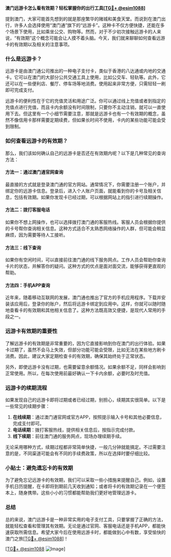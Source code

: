 **澳门远游卡怎么看有效期？轻松掌握你的出行工具[[TG💪+ @esim1088](https://t.me/s/esim1088)]**

提到澳门，大家可能首先想到的就是那座繁华的赌城和美食天堂。而说到在澳门出行，许多人会选择使用“澳门通”旗下的“远游卡”。这种卡不仅方便快捷，还能在多个场景下使用，比如乘坐公交、购物等。然而，对于不少初次接触远游卡的人来说，“有效期”这个概念可能会让人摸不着头脑。今天，我们就来聊聊如何查看远游卡的有效期以及相关的注意事项。

### 什么是远游卡？

远游卡是由澳门通公司推出的一种电子支付卡，类似于香港的八达通或内地的交通卡。它可以在澳门的大部分公共交通工具上使用，比如公交车、轻轨等。此外，它还可以在一些便利店、餐厅、停车场等地消费。使用起来非常方便，只需轻轻一刷即可完成支付。

远游卡的便利性在于它的充值灵活和用途广泛。你可以通过线上充值或者到指定的充值点进行充值，而且卡内余额没有时间限制，只要你不主动注销，就可以一直使用下去。但这里有一个小细节需要注意，那就是远游卡也有一个有效期的概念，虽然不像信用卡那样需要定期续费，但如果长时间不使用，卡内的某些功能可能会受到限制。

### 如何查看远游卡的有效期？

那么，我们该如何确认自己的远游卡是否还在有效期内呢？以下是几种常见的查询方法：

#### 方法一：通过澳门通官网查询

最直接的方式就是登录澳门通的官方网站。通常情况下，你需要注册一个账户，并绑定你的远游卡信息。登录后，进入个人账户页面，就能看到你的卡号及相关信息，包括有效期。如果你发现卡已经过期，可以根据网站上的指引进行续期操作。

#### 方法二：拨打客服电话

如果你不想上网操作，也可以选择拨打澳门通的客服热线。客服人员会根据你提供的卡号帮你查询相关信息。这种方式适合不太熟悉网络操作的人群，但可能会稍显麻烦，因为需要等待人工接听。

#### 方法三：线下查询

如果你有空闲时间，可以直接前往澳门通的线下服务网点。工作人员会帮助你查询卡片的状态，并解答你的疑问。这种方式的优点是面对面交流，能够获得更直观的帮助。

#### 方法四：手机APP查询

近年来，随着移动互联网的发展，澳门通也推出了官方的手机应用程序。下载并安装该应用后，登录你的账户，然后将远游卡绑定到应用中。这样，你就可以随时随地查看卡的有效期和其他相关信息了。这种方法既高效又便捷，是现代人常用的手段之一。

### 远游卡有效期的重要性

了解远游卡的有效期是非常重要的，因为它直接影响到你在澳门的出行体验。如果卡过期了，虽然不会马上失效，但部分功能可能会受限，比如无法在某些地方刷卡消费。因此，建议大家定期检查卡的有效期，确保其始终处于正常状态。

另外，即使远游卡没有过期，也需要留意余额情况。如果余额不足，同样会影响到正常使用。所以，在每次使用前最好确认一下卡内余额，必要时及时充值。

### 远游卡的续期流程

如果发现自己的远游卡即将过期或者已经过期，别担心，续期其实很简单。以下是一些常见的续期步骤：

1. **在线续期**：通过澳门通官网或官方APP，按照提示输入卡号和其他必要信息，完成支付即可。
2. **电话续期**：拨打客服热线，提供相关信息后，按指示完成付款。
3. **线下续期**：前往澳门通的服务网点，现场办理续期手续。

无论采用哪种方式，续期过程都非常简单快捷，一般几分钟就能搞定。不过需要注意的是，不同渠道可能会有不同的手续费政策，所以在选择时要仔细比较。

### 小贴士：避免遗忘卡的有效期

为了避免忘记远游卡的有效期，我们可以采取一些小措施来提醒自己。例如，设置手机日历提醒，在卡即将到期前几天收到通知；或者将卡的有效期记录在一个便签本上，随身携带。这些小小的习惯都能帮助我们更好地管理远游卡。

### 总结

总的来说，澳门远游卡是一种非常实用的电子支付工具，只要掌握了正确的方法，就能轻松查看和管理其有效期。无论是通过官网、客服电话还是手机APP，都能快速获取所需信息。希望大家今后在使用远游卡时，都能做到心中有数，享受愉快的澳门之旅[[TG💪+ @esim1088](https://t.me/s/esim1088)]！

[[TG💪+ @esim1088](https://t.me/s/esim1088) ![Image](https://i.postimg.cc/4NQfJmqS/Snipaste-2025-05-13-00-14-12.png)]